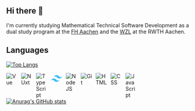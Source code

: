 ## Hi there 👋

I'm currently studying Mathematical Technical Software Development as a dual study program at the [FH Aachen](https://www.fh-aachen.de/) and the [WZL](https://www.wzl.rwth-aachen.de/) at the RWTH Aachen.

## Languages
[![Top Langs](https://github-readme-stats.vercel.app/api/top-langs/?username=Schmarsch&langs_count=5&hide=css&theme=dark&layout=compact)](https://github.com/anuraghazra/github-readme-stats)

<img align="left" alt="Vue" width="30px" style="padding-right:10px;" src="https://cdn.jsdelivr.net/gh/devicons/devicon/icons/vuejs/vuejs-original.svg" />
<img align="left" alt="NUxt" width="30px" style="padding-right:10px;" src="https://nuxt.com/assets/design-kit/logo/icon-green.svg" />
<img align="left" alt="TypeScript" width="30px" style="padding-right:10px;" src="https://cdn.jsdelivr.net/gh/devicons/devicon/icons/typescript/typescript-plain.svg" />
<img align="left" alt="Tailwindcss" width="30px" style="padding-right:10px;" src="https://raw.githubusercontent.com/devicons/devicon/1119b9f84c0290e0f0b38982099a2bd027a48bf1/icons/tailwindcss/tailwindcss-plain.svg" />
<img align="left" alt="NodeJS" width="30px" style="padding-right:10px;" src="https://cdn.jsdelivr.net/gh/devicons/devicon/icons/nodejs/nodejs-original.svg" />
<img align="left" alt="Git" width="30px" style="padding-right:10px;" src="https://cdn.jsdelivr.net/gh/devicons/devicon/icons/git/git-original.svg" />
<img align="left" alt="HTML" width="30px" style="padding-right:10px;" src="https://cdn.jsdelivr.net/gh/devicons/devicon/icons/html5/html5-plain.svg" />
<img align="left" alt="CSS" width="30px" style="padding-right:10px;" src="https://cdn.jsdelivr.net/gh/devicons/devicon/icons/css3/css3-plain.svg" />
<img align="left" alt="JavaScript" width="30px" style="padding-right:10px;" src="https://cdn.jsdelivr.net/gh/devicons/devicon/icons/javascript/javascript-plain.svg" />
<br />

#
[![Anurag's GitHub stats](https://github-readme-stats.vercel.app/api?username=Schmarsch&theme=dark)](https://github.com/anuraghazra/github-readme-stats)

